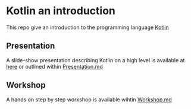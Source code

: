 # Kotlin an introduction
This repo give an introduction to the programming language [Kotlin](https://kotlinlang.org/)

## Presentation
A slide-show presentation describing Kotlin on a high level is available at [here](http://slides.com/pellealmquist-2/kotlin-an-introduction) or outlined within [Presentation.md](Presentation.md)

## Workshop
A hands on step by step workshop is available wihtin [Workshop.md](Workshop.md)
